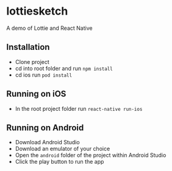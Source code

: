 # lottiesketch
A demo of Lottie and React Native

## Installation

* Clone project
* cd into root folder and run `npm install`
* cd ios run `pod install`

## Running on iOS

* In the root project folder run `react-native run-ios` 

## Running on Android

* Download Android Studio
* Download an emulator of your choice
* Open the `android` folder of the project within Android Studio
* Click the play button to run the app
